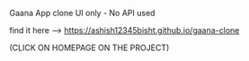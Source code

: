 Gaana App clone UI only - No API used


find it here -->
https://ashish12345bisht.github.io/gaana-clone

(CLICK ON HOMEPAGE ON THE PROJECT)
